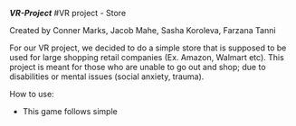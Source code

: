 ***VR-Project***
#VR project - Store 

Created by Conner Marks, Jacob Mahe, Sasha Koroleva, Farzana Tanni 

For our VR project, we decided to do a simple store that is supposed to be used for large shopping retail companies (Ex. Amazon, Walmart etc). This project is meant for those who are unable to go out and shop; due to disabilities or mental issues (social anxiety, trauma). 

How to use:
- This game follows simple
